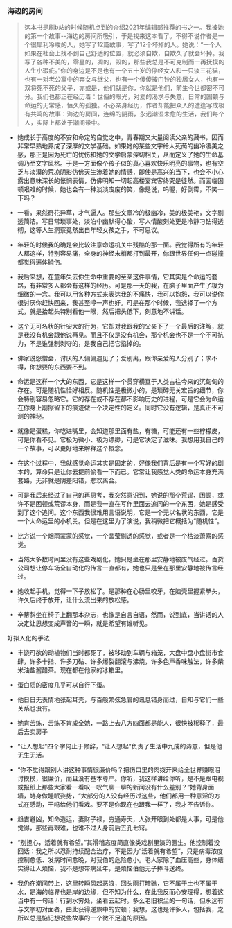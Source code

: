 ### 海边的房间

>
> 这本书是刷b站的时候随机点到的介绍2021年编辑部推荐的书之一。我被她的第一个故事--海边的房间所吸引，于是找来这本看了。不得不说作者是一个很犀利冷峻的人，她写了12篇故事，写了12个坏掉的人。她说：“一个人如果在社会上找不到自己舒适的位置，就必须自欺，自欺久了就会坏掉。我写了各种不美的，零星的，凋的，毁的，那些我总是不可克制而一再抚摸的人生小瑕疵。”你的身边是不是也有一个五十岁的停经女人和一只淡三花猫，也有一对老公寓中的弃女与继父，也有一个傻傻按门铃的独居女人，也有一双将死不死的父子，亦或是，他们就是你，你就是他们，前生今世都密不可分。我们也都正在经历着：世俗的眼光，对爱的渴求与失意，日常的困顿与命运的无常感，恒久的孤独。不必亲身经历，作者却能把众人的遭逢写成极有共鸣的故事：海边的房间，连绵的阴雨，永远潮湿未愈的生活，我们每个人，实际上都处于潮间带中。

- 她成长于高度的不安和命定的自觉之中，青春期又大量阅读父亲的藏书，因而非常早熟地养成了深厚的文学基础。如果她的某些文字给人死荫的幽冷凄美之感，那正是因为死亡的忧伤和她的文学启蒙深切相关，从而定义了她的生命基调乃至文字风格。于是一方面像个孩子似的真心喜欢快乐明亮的事物，也有空乏与淡漠的荒凉阴影仿佛天生渗着她的情感，即使是高兴的当下，也会不小心露出意味深长的怅惘表情，仿佛明知一切起高楼宴宾客终究是徒然。而面临困顿艰难的时候，她也会有一种淡淡废废的笑，像是说，呜喔，好倒霉，不笑一下吗？

- 一看，果然奇花异草，才气逼人。那些文章冷的极幽冷，美的极美艳，文字剔透简洁。写日常琐事处，淡泊中幽默得心酸，写人情酸刻处更是冷静刁钻得透彻，这等人生洞察竟然出自年轻女孩之手，不可思议。

- 年轻的时候我的确是会比较注意命运机关中残酷的那一面。我觉得所有的年轻人都这样，特别容易痛，全身的神经末梢都打到最开，你跟世界任何一点碰撞都觉得遍体鳞伤。

- 我后来想，在童年失去你生命中重要的至亲这件事情，它其实是个命运的套路，有非常多人都会有这样的经历。可是那一天的我，在脑子里面产生了极为细微的一念。我可以用各种方式来表达我的不痛快，我可以抱怨，我可以说你很讨厌你赶快回来，我甚至哼一声也好。可是在那个时候，我选择了一个方式，就是抬起头特别看他一眼，然后把头低下，刻意地不讲话。

- 这个无可名状的针尖大的行为，它却对我跟我的父亲下了一个最后的注解，就是我没有机会跟他说再见。而且不仅是没有机会，那个机会也不是一个不可抗力，不是谁强制剥夺的，是我自己把它掐掉的。

- 佛家说怨憎会，讨厌的人偏偏遇见了；爱别离，跟你亲爱的人分别了；求不得，你想要的东西要不到。

- 命运是这样一个大的东西，它是这样一个贯穿横亘于人类古往今来的沉甸甸的存在。可是随机性恰好相反。随机性是极微小的，是琐碎无关宏旨的细节，你会特别容易忽略它。它的存在或不存在都不影响历史的进程，可是它会为命运在你身上剐擦留下的痕迹做一个决定性的定义。同时它没有逻辑，是真正不可测的神秘。

- 就像是蛋糕，你吃进嘴里，会知道那里面有盐，有糖，可能还有一些柠檬皮，可是你看不见。它极为微小、极为缥缈，可是它决定了滋味。我想用我自己的一个故事，可以更好地来解释这个概念。

- 在这个过程中，我就感觉命运其实是固定的，好像我们背后是有一个写好的剧本的，算命只是让你去提前偷看一下而已。它常让我感觉人类的命运本身充满套路，无非就是阴差阳错，悲欢离合。

- 可是我后来经过了自己的再思考，我突然意识到，她说的那个荒谬、困顿，或许不是困顿或荒谬本身，而是我一直在写作里面去追问的一个东西，她是感受到了这个追问。这个东西我很难用言语说明，它是一个无以名状的东西，它是一个大命运里的小机关。但是在这里为了演说，我稍微把它概括为“随机性”。

- 比方说一个烟雨蒙蒙的感觉，一个晶莹剔透的感觉，或者是一个枯淡萧索的感觉。

-  当然大多数时间里没有这些戏剧化，她只是坐在那里安静地被废气经过。百货公司想让停车场全自动化的传言一直都有，她也只是坐在那里安静地被传言经过。

- 她收起手机，觉得一下子放松了。是那种在心肠里咬牙，在脑壳里握紧拳头，许久后终于放开，让什么流出来的放松感。

- 辛蒂斜坐在椅子上翻那本杂志，也像是自言自语，然而，说到底，当讲话的人决定让思想变成声音的一瞬，就是希望有谁听见。

好拟人化的手法

- 丰饶可欲的动植物们当时都死了，被移动到车辆与箱笼，大盘中盘小盘街市食肆，许多十指、许多刀砧、许多爆裂翻滚与沸烧，许多色声香味触法，许多柴米油盐酱醋茶。现在都在他家的冰箱里。

- 蛋白质的密度几乎可以自行下蛋。

- 他日日无表情地张起耳壳，与百般繁弦急管的讯息错身而过，自知与它们一些关系也没有。

- 她肯苦练，苦练不肯成全她，一路上去八方四面都是能人，很快被稀释了，最后去卖房子

- “让人想起”四个字何止于修辞，“让人想起”负责了生活中九成的诗意，但是他无生无活。

- “你不觉得跟别人讲这种事情很廉价吗？把伤口里的肉拨开来给全世界赚眼泪讨摸摸，很廉价，而且没有基本尊严。你听，我这样讲给你听，是不是跟电视或报纸上那些大家看一看叹一叹气聊一聊的新闻没有什么差别？”她背身面墙，蜷身做睡眠姿势，“大部分的人没有经历过这些，他们都用一种意淫的方式在感动，干吗给他们看戏。要不是你现在也跟我一样了，我才不告诉你。

- 趋吉避凶，知命造运，妻财子禄，穷通寿夭，人张开眼到处都是大事，可是他觉得，那些再艰难，也难不过人身前后五孔七窍。

- “别担心，活着就有希望。”其滑稽态度简直像类戏剧里演的医生。他控制着没回话：我之所以忍耐持续配合治疗，不是因为“活着就有希望”，只是病毒浓度控制愈低、发病时间愈晚，对我伯的危险愈小。老人家除了血压高些，身体结实得让人烦恼，我不是想带病延年，是烦恼伯他无子捧斗送终。

-  我仍在潮间带上，这里转瞬风起恶浪，回头雨打暗礁，它不属于土也不属于水，是海的临界也是岸的边缘，但不知为什么，在此我反而心安理得，想着这当中有一句话：行到水穷处，坐看云起时。多么老旧积尘的一句话，但永远有与文字初对面者，由此获得逆旅中的安顿；我想，这也是许多人，包括我，之所以总是惦记想说些故事的一个微不足道的原因。

